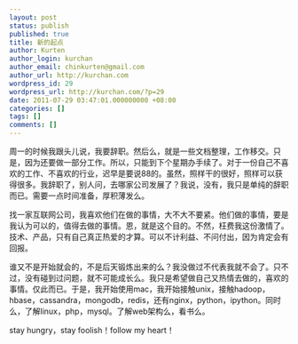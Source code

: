 ```yaml
---
layout: post
status: publish
published: true
title: 新的起点
author: Kurten
author_login: kurchan
author_email: chinkurten@gmail.com
author_url: http://kurchan.com
wordpress_id: 29
wordpress_url: http://kurchan.com/?p=29
date: 2011-07-29 03:47:01.000000000 +08:00
categories: []
tags: []
comments: []
---
```

周一的时候我跟头儿说，我要辞职。然后么，就是一些文档整理，工作移交。只是，因为还要做一部分工作。所以，只能到下个星期办手续了。对于一份自己不喜欢的工作、不喜欢的行业，迟早是要说88的。虽然，照样干的很好，照样可以获得很多。我辞职了，别人问，去哪家公司发展了？我说，没有，我只是单纯的辞职而已。需要一点时间准备，厚积薄发么。

找一家互联网公司，我喜欢他们在做的事情，大不大不要紧。他们做的事情，要是我认为可以的，值得去做的事情。恩，就是这个目的。不然，枉费我这份激情了。技术、产品，只有自己真正热爱的才算。可以不计利益、不问付出，因为肯定会有回报。

谁又不是开始就会的，不是后天锻炼出来的么？我没做过不代表我就不会了。只不过，没有碰到过问题，就不可能成长么。我只是希望做自己又热情去做的，喜欢的事情。仅此而已。于是，我开始使用mac，我开始接触unix，接触hadoop，hbase，cassandra，mongodb，redis，还有nginx，python，ipython。同时么，了解linux，php，mysql。了解web架构么，看书么。

stay hungry，stay foolish！follow my heart！
